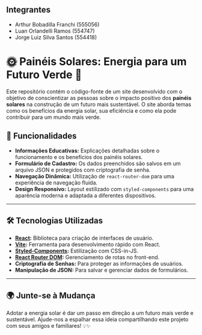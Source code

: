 ## Integrantes 

- Arthur Bobadilla Franchi (555056)
- Luan Orlandelli Ramos (554747)
- Jorge Luiz Silva Santos (554418)

# 🌞 Painéis Solares: Energia para um Futuro Verde 🌱

Este repositório contém o código-fonte de um site desenvolvido com o objetivo de conscientizar as pessoas sobre o impacto positivo dos **painéis solares** na construção de um futuro mais sustentável. O site aborda temas como os benefícios da energia solar, sua eficiência e como ela pode contribuir para um mundo mais verde.

## 🚀 Funcionalidades

- **Informações Educativas:** Explicações detalhadas sobre o funcionamento e os benefícios dos painéis solares.
- **Formulário de Cadastro:** Os dados preenchidos são salvos em um arquivo JSON e protegidos com criptografia de senha.
- **Navegação Dinâmica:** Utilização de `react-router-dom` para uma experiência de navegação fluida.
- **Design Responsivo:** Layout estilizado com `styled-components` para uma aparência moderna e adaptada a diferentes dispositivos.

---

## 🛠️ Tecnologias Utilizadas

- **[React](https://reactjs.org/):** Biblioteca para criação de interfaces de usuário.
- **[Vite](https://vitejs.dev/):** Ferramenta para desenvolvimento rápido com React.
- **[Styled-Components](https://styled-components.com/):** Estilização com CSS-in-JS.
- **[React Router DOM](https://reactrouter.com/):** Gerenciamento de rotas no front-end.
- **Criptografia de Senhas:** Para proteger as informações de usuários.
- **Manipulação de JSON:** Para salvar e gerenciar dados de formulários.

---

## 🌍 Junte-se à Mudança
Adotar a energia solar é dar um passo em direção a um futuro mais verde e sustentável. Ajude-nos a espalhar essa ideia compartilhando este projeto com seus amigos e familiares! 💡✨
